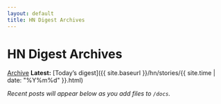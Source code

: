 ```yaml
---
layout: default
title: HN Digest Archives
---
```


# HN Digest Archives
[Archive](https://vu1n.github.io/zangosen-pages/hn/stories/)
**Latest:** [Today’s digest]({{ site.baseurl }}/hn/stories/{{ site.time | date: "%Y%m%d" }}.html)

_Recent posts will appear below as you add files to `/docs`._
